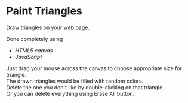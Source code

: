 # Paint Triangles
Draw triangles on your web page.

Done completely using <br>
- *HTML5 canvas* <br>
- *JavaScript* <br>

Just drag your mouse across the canvas to choose appropriate size for triangle.<br>
The drawn triangles would be filled with random colors.<br>
Delete the one you don't like by double-clicking on that triangle.<br>
Or you can delete everything using Erase All button.
